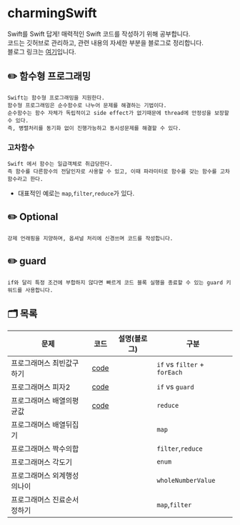 # charmingSwift
Swift를 Swift 답게! 매력적인 Swift 코드를 작성하기 위해 공부합니다.<br>
코드는 깃허브로 관리하고, 관련 내용의 자세한 부분을 블로그로 정리합니다. <br>
블로그 링크는 [여기](https://velog.io/@iammiori/CharmingSwift-0.-Swift를-Swift-답게-코드를-작성하자)입니다.

## ✏️ 함수형 프로그래밍
```
Swift는 함수형 프로그래밍을 지원한다.
함수형 프로그래밍은 순수함수로 나누어 문제를 해결하는 기법이다.
순수함수는 함수 자체가 독립적이고 side effect가 없기때문에 thread에 안정성을 보장할 수 있다.
즉, 병렬처리를 동기화 없이 진행가능하고 동시성문제를 해결할 수 있다.
```
### 고차함수
```
Swift 에서 함수는 일급객체로 취급당한다. 
즉 함수를 다른함수의 전달인자로 사용할 수 있고, 이때 파라미터로 함수를 갖는 함수를 고차함수라고 한다.
```
- 대표적인 예로는 `map`,`filter`,`reduce`가 있다.

## ✏️ Optional
```
강제 언래핑을 지양하며, 옵셔널 처리에 신경쓰며 코드를 작성합니다.
```
## ✏️ guard 
```
if와 달리 특정 조건에 부합하지 않다면 빠르게 코드 블록 실행을 종료할 수 있는 guard 키워드를 사용합니다.
```

## 🗂 목록
|문제|코드|설명(블로그)|구분|
|------|---|---|---|
|프로그래머스 최빈값구하기|[code](higherOrderFunction/findMode.swift)||`if` vs `filter` + `forEach`|
|프로그래머스 피자2|[code](guard/pizza2.swift)||`if` vs `guard`|
|프로그래머스 배열의평균값|[code](higherOrderFunction/arrayAvg.swift)||`reduce`|
|프로그래머스 배열뒤집기|||`map`|
|프로그래머스 짝수의합|||`filter`,`reduce`|
|프로그래머스 각도기|||`enum`|
|프로그래머스 외계행성의나이|||`wholeNumberValue`|
|프로그래머스 진료순서정하기|||`map`,`filter`|
